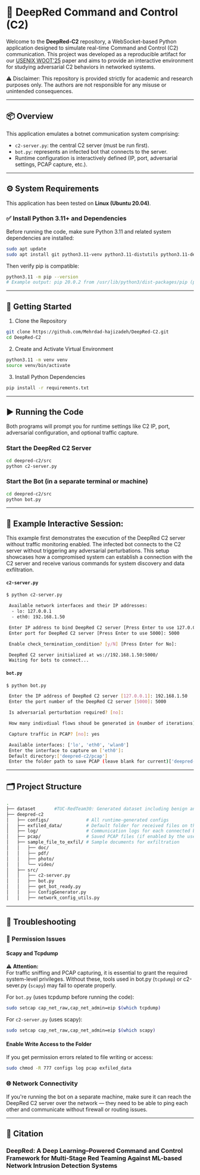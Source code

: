 # 🧠 DeepRed Command and Control (C2)

Welcome to the **DeepRed-C2** repository, a WebSocket-based Python application designed to simulate real-time Command and Control (C2) communication. This project was developed as a reproducible artifact for our [USENIX WOOT'25](https://www.usenix.org/conference/woot25) paper and aims to provide an interactive environment for studying adversarial C2 behaviors in networked systems.

⚠️ Disclaimer:
This repository is provided strictly for academic and research purposes only. The authors are not responsible for any misuse or unintended consequences.

---

## 📦 Overview

This application emulates a botnet communication system comprising:

- `c2-server.py`: the central C2 server (must be run first).
- `bot.py`: represents an infected bot that connects to the server.
- Runtime configuration is interactively defined (IP, port, adversarial settings, PCAP capture, etc.).

---

## ⚙️ System Requirements

This application has been tested on **Linux (Ubuntu 20.04)**.

### ✅ Install Python 3.11+ and Dependencies

Before running the code, make sure Python 3.11 and related system dependencies are installed:

```bash
sudo apt update
sudo apt install git python3.11-venv python3.11-distutils python3.11-dev python3-pip
```

Then verify pip is compatible:
```bash
python3.11 -m pip --version
# Example output: pip 20.0.2 from /usr/lib/python3/dist-packages/pip (python 3.11)
```
---
## 🚀 Getting Started
1. Clone the Repository
```bash
git clone https://github.com/Mehrdad-hajizadeh/DeepRed-C2.git
cd DeepRed-C2
```
2. Create and Activate Virtual Environment

```bash
python3.11 -m venv venv
source venv/bin/activate
```
3. Install Python Dependencies

```bash
pip install -r requirements.txt

```
---
## ▶️ Running the Code
Both programs will prompt you for runtime settings like C2 IP, port, adversarial configuration, and optional traffic capture.

### Start the DeepRed C2 Server

```bash
cd deepred-c2/src
python c2-server.py
```
### Start the Bot (in a separate terminal or machine)

```bash
cd deepred-c2/src
python bot.py
```
---
##  📝 Example Interactive Session:

This example first demonstrates the execution of the DeepRed C2 server without traffic monitoring enabled. The infected bot connects to the C2 server without triggering any adversarial perturbations. This setup showcases how a compromised system can establish a connection with the C2 server and receive various commands for system discovery and data exfiltration.

#### ```c2-server.py```

```bash
$ python c2-server.py

 Available network interfaces and their IP addresses:
  - lo: 127.0.0.1
  - eth0: 192.168.1.50

 Enter IP address to bind DeepRed C2 server [Press Enter to use 127.0.0.1]: 192.168.1.50
 Enter port for DeepRed C2 server [Press Enter to use 5000]: 5000

 Enable check_termination_condition? [y/N] [Press Enter for No]: 

 DeepRed C2 server initialized at ws://192.168.1.50:5000/
 Waiting for bots to connect...
```

#### ```bot.py```
```bash
$ python bot.py

 Enter the IP address of DeepRed C2 server [127.0.0.1]: 192.168.1.50
 Enter the port number of the DeepRed C2 server [5000]: 5000

 Is adversarial perturbation required? [no]: 

 How many indivdiual flows shoud be generated in (number of iterations)? [1]: 5

 Capture traffic in PCAP? [no]: yes

 Available interfaces: ['lo', 'eth0', 'wlan0']
 Enter the interface to capture on ['eth0']: 
 Default directory:['deepred-c2/pcap']
 Enter the folder path to save PCAP (leave blank for current)['deepred-c2/pcap']:

```
---
## 🗂️ Project Structure


```bash
.
├── dataset       #TUC-RedTeam30: Generated dataset including benign and attack netwrork traffic, collected during 30 different red teaming exercises
├── deepred-c2
│   ├── configs/              # All runtime-generated configs
│   ├── exfiled_data/         # Default folder for received files on the server
│   ├── log/                  # Communication logs for each connected bot
│   ├── pcap/                 # Saved PCAP files (if enabled by the user when running the bot.py)
│   ├── sample_file_to_exfil/ # Sample documents for exfiltration
│   │   ├── doc/
│   │   ├── pdf/
│   │   ├── photo/
│   │   └── video/
│   ├── src/
│   │   ├── c2-server.py
│   │   ├── bot.py
│   │   ├── get_bot_ready.py
│   │   ├── ConfigGenerator.py
│   │   ├── network_config_utils.py  

```
---
##  🧰 Troubleshooting

### 🔐 Permission Issues
#### Scapy and Tcpdump
⚠️ **Attention:**  
For traffic sniffing and PCAP capturing, it is essential to grant the required system-level privileges. Without these, tools used in bot.py (`tcpdump`) or c2-sever.py (`scapy`) may fail to operate properly.

For ```bot.py``` (uses tcpdump before running the code):

```bash
sudo setcap cap_net_raw,cap_net_admin=eip $(which tcpdump)
```
For ```c2-server.py``` (uses scapy):

```bash
sudo setcap cap_net_raw,cap_net_admin=eip $(which scapy)
```
#### Enable Write Access to the Folder
If you get permission errors related to file writing or access:
```bash
sudo chmod -R 777 configs log pcap exfiled_data
```
### 🌐 Network Connectivity 

If you're running the bot on a separate machine, make sure it can reach the DeepRed C2 server over the network — they need to be able to ping each other and communicate without firewall or routing issues.

---
## 📄 Citation

### DeepRed: A Deep Learning–Powered Command and Control Framework for Multi-Stage Red Teaming Against ML-based Network Intrusion Detection Systems

